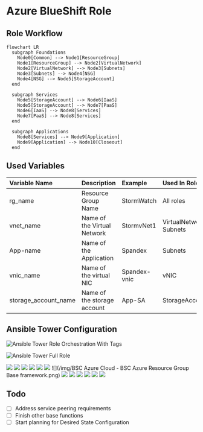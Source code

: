 # Azure BlueShift Role

## Role Workflow

```mermaid
flowchart LR
  subgraph Foundations
    Node0[Common] --> Node1[ResourceGroup]
    Node1[ResourceGroup] --> Node2[VirtualNetwork]
    Node2[VirtualNetwork] --> Node3[Subnets]
    Node3[Subnets] --> Node4[NSG]
    Node4[NSG] --> Node5[StorageAccount]
  end
  
  subgraph Services
    Node5[StorageAccount] --> Node6[IaaS]
    Node5[StorageAccount] --> Node7[PaaS]
    Node6[IaaS] --> Node8[Services]
    Node7[PaaS] --> Node8[Services]
  end
  
  subgraph Applications
    Node8[Services] --> Node9[Application]
    Node9[Application] --> Node10[Closeout]
  end
```

## Used Variables

| Variable Name | Description | Example | Used In Role |
| :--- | :--- | :--- | :--- |
| rg_name | Resource Group Name | StormWatch | All roles |
| vnet_name | Name of the Virtual Network | StormvNet1 | VirtualNetwork, Subnets |
| App-name | Name of the Application | Spandex | Subnets |
| vnic_name | Name of the virtual NIC | Spandex-vnic | vNIC |
| storage_account_name | Name of the storage account | App-SA | StorageAccount |

## Ansible Tower Configuration

![Ansible Tower Role Orchestration With Tags](/img/Azure-BlueShift-Role-Orchestration-Tag-Tower.png)

![Ansible Tower Full Role](/img/Azure-BlueShift-Role-Tower.png)

![](/img/Ansible-Tower-Job-Output.png)
![](/img/Ansible-Tower-Job_submission-MIQ.png)
![](/img/Azure-BlueShift-Role-Orchestration-Tag-Tower.png)
![](/img/Azure-provisioned-rg-detailed.png)
![](/img/Azure-provisioned-rg.png)
![](/img/Azure-vnet-MIQ.png)
![](/img/BSC Azure Cloud  - BSC Azure Resource Group Base framework.png)
![](/img/ManageIQ-Ansible-Tower-Full-Role-Job-Template.png)
![](/img/ManageIQ-Ansible-Tower-Service-Catalog-Item-BSFull-Detail-Order-Survey.png)
![](/img/ManageIQ-Ansible-Tower-Service-Catalog-Item-BSFull-Detail-Order.png)
![](/img/ManageIQ-Ansible-Tower-Service-Catalog-Item-BSFull-Edit-Config.png)
![](/img/ManageIQ-Ansible-Tower-Service-Catalog-Item-BSFull.png)
![](/img/MIQ-Provisioned-Services.png)














## Todo

- [ ] Address service peering requirements
- [ ] Finish other base functions
- [ ] Start planning for Desired State Configuration